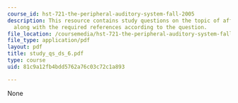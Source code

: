 ```yaml
---
course_id: hst-721-the-peripheral-auditory-system-fall-2005
description: This resource contains study questions on the topic of afferent transmission
  along with the required references according to the question.
file_location: /coursemedia/hst-721-the-peripheral-auditory-system-fall-2005/81c9a12fb4bdd5762a76c03c72c1a893_study_qs_ds_6.pdf
file_type: application/pdf
layout: pdf
title: study_qs_ds_6.pdf
type: course
uid: 81c9a12fb4bdd5762a76c03c72c1a893

---
```

None
